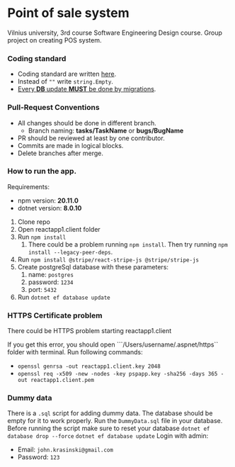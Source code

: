 # Point of sale system

Vilnius university, 3rd course Software Engineering Design course. Group project on creating POS system.

### Coding standard
- Coding standard are written [here](https://www.geeksforgeeks.org/c-sharp-coding-standards/).
- Instead of ```""``` write ```string.Empty```.
- <u>Every **DB** update **MUST** be done by migrations</u>.

### Pull-Request Conventions
- All changes should be done in different branch.
  - Branch naming: **tasks/TaskName**  or **bugs/BugName**
- PR should be reviewed at least by one contributor.
- Commits are made in logical blocks.
- Delete branches after merge.

### How to run the app.
Requirements:
- npm version: **20.11.0**
- dotnet version: **8.0.10**

1. Clone repo
2. Open reactapp1.client folder
3. Run ```npm install```
   1. There could be a problem running `npm install`. Then try running `npm install --legacy-peer-deps`.
4. Run ```npm install @stripe/react-stripe-js @stripe/stripe-js```
5. Create postgreSql database with these parameters:
   1. name: ```postgres```
   2. password: ```1234```
   3. port: ```5432```
6. Run ```dotnet ef database update```

### HTTPS Certificate problem
There could be HTTPS problem starting reactapp1.client

If you get this error, you should open ```/Users/username/.aspnet/https`` folder with terminal.
Run following commands:
- ```openssl genrsa -out reactapp1.client.key 2048```
- ```openssl req -x509 -new -nodes -key pspapp.key -sha256 -days 365 -out reactapp1.client.pem```

### Dummy data
There is a `.sql` script for adding dummy data.
The database should be empty for it to work properly.
Run the `DummyData.sql` file in your database.
Before running the script make sure to reset your database
```dotnet ef database drop --force```
```dotnet ef database update```
Login with admin:
- Email: `john.krasinski@gmail.com`
- Password: `123`